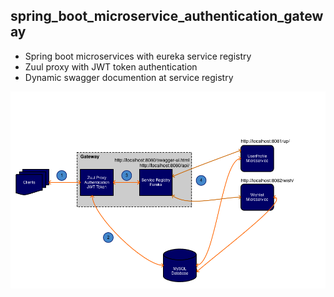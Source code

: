 ## spring_boot_microservice_authentication_gateway

- Spring boot microservices with eureka service registry
- Zuul proxy with JWT token authentication
- Dynamic swagger documention at service registry

![Flow Diagram](flow_diagram.png)
